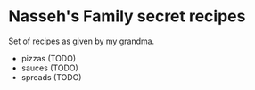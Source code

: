 # Nasseh's Family secret recipes

Set of recipes as given by my grandma.

- pizzas (TODO)
- sauces (TODO)
- spreads (TODO)